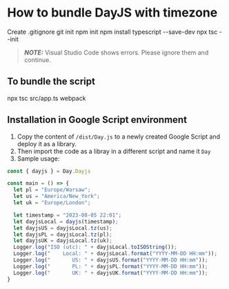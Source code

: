 # How to bundle DayJS with timezone
Create .gitignore
git init
npm init
npm install typescript --save-dev
npx tsc --init

> **_NOTE:_** Visual Studio Code shows errors. Please ignore them and continue.

## To bundle the script
npx tsc src/app.ts
webpack

## Installation in Google Script environment
1. Copy the content of `/dist/Day.js` to a newly created Google Script and deploy it as a library.
2. Then import the code as a libray in a different script and name it `Day`
3. Sample usage:
```javascript
const { dayjs } = Day.Dayjs

const main = () => {
  let pl = "Europe/Warsaw";
  let us = "America/New_York";
  let uk = "Europe/London";

  let timestamp = "2023-08-05 22:01";
  let dayjsLocal = dayjs(timestamp);
  let dayjsUS = dayjsLocal.tz(us);
  let dayjsPL = dayjsLocal.tz(pl);
  let dayjsUK = dayjsLocal.tz(uk);
  Logger.log("ISO (utc): " + dayjsLocal.toISOString());
  Logger.log("    Local: " + dayjsLocal.format("YYYY-MM-DD HH:mm"));
  Logger.log("       US: " + dayjsUS.format("YYYY-MM-DD HH:mm"));
  Logger.log("       PL: " + dayjsPL.format("YYYY-MM-DD HH:mm"));
  Logger.log("       UK: " + dayjsUK.format("YYYY-MM-DD HH:mm"));
}
```
